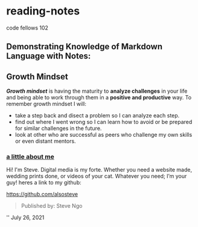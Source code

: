 # reading-notes
code fellows 102
## Demonstrating Knowledge of Markdown Language with Notes:

## Growth Mindset
__*Growth mindset*__ is having the maturity to **analyze challenges** in your life and being able to work through them in a **positive and productive** way.
To remember growth mindset I will:
- take a step back and disect a problem so I can analyze each step.
- find out where I went wrong so I can learn how to avoid or be prepared for similar challenges in the future.
- look at other who are successful as peers who challenge my own skills or even distant mentors.

### <ins> a little about me </ins>

Hi! I'm Steve. Digital media is my forte. Whether you need a website made, wedding prints done, or videos of your cat. Whatever you need;
I’m your guy! heres a link to my github: 

https://github.com/alsosteve


> Published by: Steve Ngo


'<addr>' July 26, 2021
  
